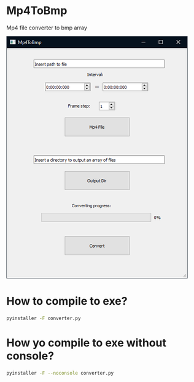 # Mp4ToBmp
Mp4 file converter to bmp array

![](screenshot.png)

# How to compile to exe?
```bash
pyinstaller -F converter.py
```

# How yo compile to exe without console?
```bash
pyinstaller -F --noconsole converter.py
```
